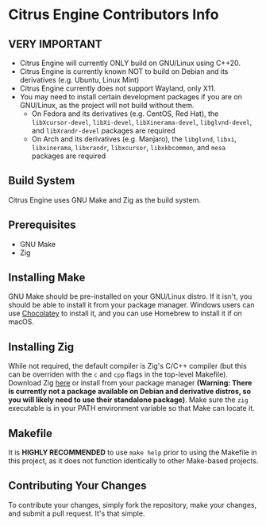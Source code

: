 # Citrus Engine Contributors Info

## VERY IMPORTANT
* Citrus Engine will currently ONLY build on GNU/Linux using C++20.
* Citrus Engine is currently known NOT to build on Debian and its derivatives (e.g. Ubuntu, Linux Mint)
* Citrus Engine currently does not support Wayland, only X11.
* You may need to install certain development packages if you are on GNU/Linux, as the project will not build without them.
    * On Fedora and its derivatives (e.g. CentOS, Red Hat), the `libXcursor-devel`, `libXi-devel`, `libXinerama-devel`, `libglvnd-devel`, and `libXrandr-devel` packages are required
    * On Arch and its derivatives (e.g. Manjaro), the `libglvnd`, `libxi`, `libxinerama`, `libxrandr`, `libxcursor`, `libxkbcommon`, and `mesa` packages are required

## Build System
Citrus Engine uses GNU Make and Zig as the build system.

## Prerequisites
* GNU Make
* Zig

## Installing Make
GNU Make should be pre-installed on your GNU/Linux distro. If it isn't, you should be able to install it from your package manager. Windows users can use [Chocolatey](https://chocolatey.org/) to install it, and you can use Homebrew to install it if on macOS.

## Installing Zig
While not required, the default compiler is Zig's C/C++ compiler (but this can be overriden with the `c` and `cpp` flags in the top-level Makefile). Download Zig [here](https://ziglang.org/download/) or install from your package manager **(Warning: There is currently not a package available on Debian and derivative distros, so you will likely need to use their standalone package)**. Make sure the `zig` executable is in your PATH environment variable so that Make can locate it.

## Makefile
It is **HIGHLY RECOMMENDED** to use `make help` prior to using the Makefile in this project, as it does not function identically to other Make-based projects.

## Contributing Your Changes
To contribute your changes, simply fork the repository, make your changes, and submit a pull request. It's that simple.
